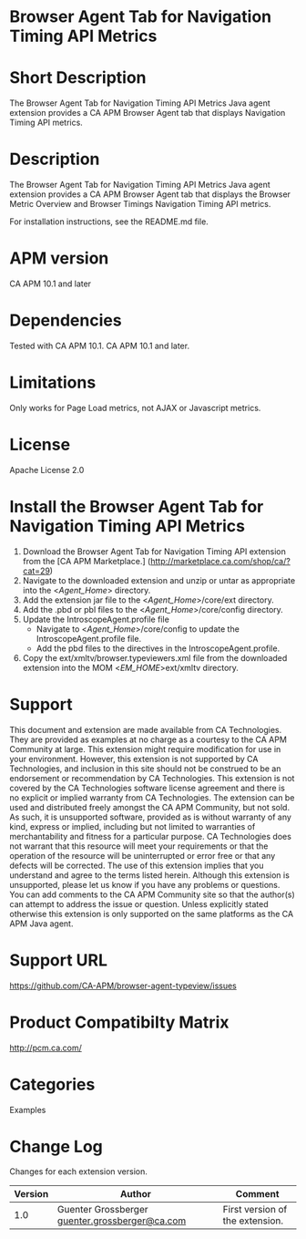 # Browser Agent Tab for Navigation Timing API Metrics

# Short Description
The Browser Agent Tab for Navigation Timing API Metrics Java agent extension provides a CA APM Browser Agent tab that displays Navigation Timing API metrics.

# Description
The Browser Agent Tab for Navigation Timing API Metrics Java agent extension provides a CA APM Browser Agent tab that displays the Browser Metric Overview and Browser Timings Navigation Timing API metrics.

For installation instructions, see the README.md file.

# APM version
CA APM 10.1 and later

# Dependencies
Tested with CA APM 10.1. CA APM 10.1 and later.

# Limitations
Only works for Page Load metrics, not AJAX or Javascript metrics.

# License
Apache License 2.0

# Install the Browser Agent Tab for Navigation Timing API Metrics

1. Download the Browser Agent Tab for Navigation Timing API extension from the [CA APM Marketplace.] (http://marketplace.ca.com/shop/ca/?cat=29)
2. Navigate to the downloaded extension and unzip or untar as appropriate into the <*Agent_Home*> directory.
3. Add the extension jar file to the <*Agent_Home*>/core/ext directory.
4. Add the .pbd or pbl files to the <*Agent_Home*>/core/config directory.
5. Update the IntroscopeAgent.profile file
   * Navigate to <*Agent_Home*>/core/config to update the IntroscopeAgent.profile file.
   * Add the pbd files to the directives in the IntroscopeAgent.profile.
6. Copy the ext/xmltv/browser.typeviewers.xml file from the downloaded extension into the MOM <*EM_HOME*>ext/xmltv directory.

# Support
This document and extension are made available from CA Technologies. They are provided as examples at no charge as a courtesy to the CA APM Community at large. This extension might require modification for use in your environment. However, this extension is not supported by CA Technologies, and inclusion in this site should not be construed to be an endorsement or recommendation by CA Technologies. This extension is not covered by the CA Technologies software license agreement and there is no explicit or implied warranty from CA Technologies. The extension can be used and distributed freely amongst the CA APM Community, but not sold. As such, it is unsupported software, provided as is without warranty of any kind, express or implied, including but not limited to warranties of merchantability and fitness for a particular purpose. CA Technologies does not warrant that this resource will meet your requirements or that the operation of the resource will be uninterrupted or error free or that any defects will be corrected. The use of this extension implies that you understand and agree to the terms listed herein.
Although this extension is unsupported, please let us know if you have any problems or questions. You can add comments to the CA APM Community site so that the author(s) can attempt to address the issue or question.
Unless explicitly stated otherwise this extension is only supported on the same platforms as the CA APM Java agent. 

# Support URL
https://github.com/CA-APM/browser-agent-typeview/issues

# Product Compatibilty Matrix
http://pcm.ca.com/

# Categories
Examples

# Change Log
Changes for each extension version.

Version | Author | Comment
--------|--------|--------
1.0 | Guenter Grossberger guenter.grossberger@ca.com | First version of the extension.